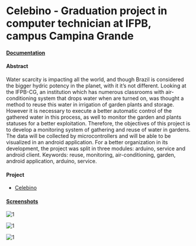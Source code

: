 # Celebino - Graduation project in computer technician at IFPB, campus Campina Grande

#### [Documentation](https://drive.google.com/file/d/0B8KUsVYhoQaFRjU2ay1qd1I2MFo3TzhzakM0QXNUMFBIRVdN/view?usp=sharing) ####

#### Abstract ####

  Water scarcity is impacting all the world, and though Brazil is considered the
bigger hydric potency in the planet, with it it’s not different. Looking at the IFPB-CG, an
institution which has numerous classrooms with air-conditioning system that drops
water when are turned on, was thought a method to reuse this water in irrigation of
garden plants and storage. However it is necessary to execute a better automatic
control of the gathered water in this process, as well to monitor the garden and plants
statuses for a better exploitation. Therefore, the objectives of this project is to develop
a monitoring system of gathering and reuse of water in gardens. The data will be
collected by microcontrollers and will be able to be visualized in an android application.
For a better organization in its development, the project was split in three modules:
arduino, service and android client.
Keywords: reuse, monitoring, air-conditioning, garden, android application, arduino,
service.
  
#### Project ####
  - [Celebino](https://github.com/Celebino)
  
#### [Screenshots](https://github.com/MrH3nry/Celebino/tree/master/Design/Screenshots) ####

![1](https://raw.githubusercontent.com/MrH3nry/Celebino/master/Design/Screenshots/1.png)

![1](https://raw.githubusercontent.com/MrH3nry/Celebino/master/Design/Screenshots/3.png)

![1](https://raw.githubusercontent.com/MrH3nry/Celebino/master/Design/Screenshots/4.png)
